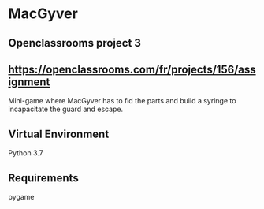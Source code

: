 # MacGyver

Openclassrooms project 3
--------------
https://openclassrooms.com/fr/projects/156/assignment
--------------
Mini-game where MacGyver has to fid the parts and build a syringe 
to incapacitate the guard and escape. 

Virtual Environment
--------------------------------
Python 3.7

Requirements
--------------------------------
pygame 
